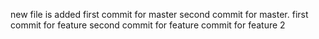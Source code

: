 new file is added
first commit for master
second commit for master.
first commit for feature
second commit for feature
commit for feature 2